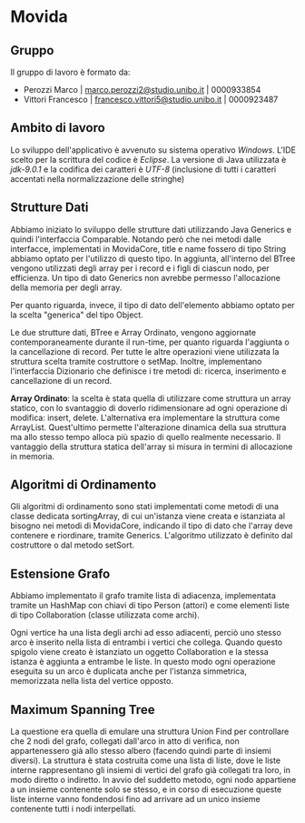 # Movida
## Gruppo
Il gruppo di lavoro è formato da:
- Perozzi Marco | marco.perozzi2@studio.unibo.it | 0000933854
- Vittori Francesco | francesco.vittori5@studio.unibo.it | 0000923487

## Ambito di lavoro
Lo sviluppo dell'applicativo è avvenuto su sistema operativo *Windows*. L'IDE scelto per la scrittura del codice è *Eclipse*. La versione di Java utilizzata è *jdk-9.0.1* e la codifica dei caratteri è *UTF-8* (inclusione di tutti i caratteri accentati nella normalizzazione delle stringhe)

## Strutture Dati
Abbiamo iniziato lo sviluppo delle strutture dati utilizzando Java Generics e quindi l'interfaccia Comparable. Notando però che nei metodi dalle interfacce, implementati in MovidaCore, title e name fossero di tipo String abbiamo optato per l'utilizzo di questo tipo. In aggiunta, all'interno del BTree vengono utilizzati degli array per i record e i figli di ciascun nodo, per efficienza. Un tipo di dato Generics non avrebbe permesso l'allocazione della memoria per degli array.

Per quanto riguarda, invece, il tipo di dato dell'elemento abbiamo optato per la scelta "generica" del tipo Object.

Le due strutture dati, BTree e Array Ordinato, vengono aggiornate contemporaneamente durante il run-time, per quanto riguarda l'aggiunta o la cancellazione di record. Per tutte le altre operazioni viene utilizzata la struttura scelta tramite costruttore o setMap.
Inoltre, implementano l'interfaccia Dizionario che definisce i tre metodi di: ricerca, inserimento e cancellazione di un record.

**Array Ordinato**: la scelta è stata quella di utilizzare come struttura un array statico, con lo svantaggio di doverlo ridimensionare ad ogni operazione di modifica: insert, delete. L'alternativa era implementare la struttura come ArrayList. Quest'ultimo permette l'alterazione dinamica della sua struttura ma allo stesso tempo alloca più spazio di quello realmente necessario. Il vantaggio della struttura statica dell'array si misura in termini di allocazione in memoria.

## Algoritmi di Ordinamento
Gli algoritmi di ordinamento sono stati implementati come metodi di una classe dedicata sortingArray, di cui un'istanza viene creata e istanziata al bisogno nei metodi di MovidaCore, indicando il tipo di dato che l'array deve contenere e riordinare, tramite Generics. L'algoritmo utilizzato è definito dal costruttore o dal metodo setSort.

## Estensione Grafo
Abbiamo implementato il grafo tramite lista di adiacenza, implementata tramite un HashMap con chiavi di tipo Person (attori) e come elementi liste di tipo Collaboration (classe utilizzata come archi).

Ogni vertice ha una lista degli archi ad esso adiacenti, perciò uno stesso arco è inserito nella lista di entrambi i vertici che collega. Quando questo spigolo viene creato è istanziato un oggetto Collaboration e la stessa istanza è aggiunta a entrambe le liste. In questo modo ogni operazione eseguita su un arco è duplicata anche per l'istanza simmetrica, memorizzata nella lista del vertice opposto.

## Maximum Spanning Tree
La questione era quella di emulare una struttura Union Find per controllare che 2 nodi del grafo, collegati dall'arco in atto di verifica, non appartenessero già allo stesso albero (facendo quindi parte di insiemi diversi). La struttura è stata costruita come una lista di liste, dove le liste interne rappresentano gli insiemi di vertici del grafo già collegati tra loro, in modo diretto o indiretto. In avvio del suddetto metodo, ogni nodo appartiene a un insieme contenente solo se stesso, e in corso di esecuzione queste liste interne vanno fondendosi fino ad arrivare ad un unico insieme contenente tutti i nodi interpellati. 
